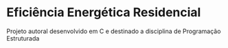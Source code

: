 # Eficiência Energética Residencial 
Projeto autoral desenvolvido em C e destinado a disciplina de Programação Estruturada 
